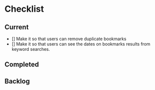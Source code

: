 # Checklist
## Current
- [] Make it so that users can remove duplicate bookmarks
- [] Make it so that users can see the dates on bookmarks results from keyword searches.

## Completed
## Backlog